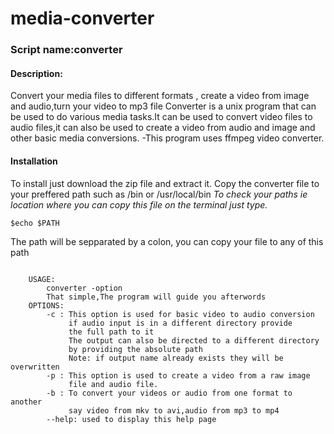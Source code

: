# media-converter
### Script name:converter
#### Description: 
Convert your media files to different formats , create a video from image and audio,turn your video to mp3 file
Converter is a unix program that can be used to do various media
		tasks.It can be used to convert video files to audio files,it
		can also be used to create a video from audio and image and
		other basic media conversions.
		-This program uses ffmpeg  video converter.
#### Installation
To install just download the zip file and extract it.
Copy the converter file to your preffered path such as /bin or /usr/local/bin
*To check your paths ie location where you can copy this file on the terminal just type.*
```
$echo $PATH
```
The path will be sepparated by a colon, you can copy your file to any of this path
```

	USAGE:
		converter -option
		That simple,The program will guide you afterwords
	OPTIONS:
		-c : This option is used for basic video to audio conversion
		     if audio input is in a different directory provide
			 the full path to it
			 The output can also be directed to a different directory
			 by providing the absolute path
			 Note: if output name already exists they will be overwritten
		-p : This option is used to create a video from a raw image
		     file and audio file.
		-b : To convert your videos or audio from one format to another
			 say video from mkv to avi,audio from mp3 to mp4
		--help: used to display this help page

```
